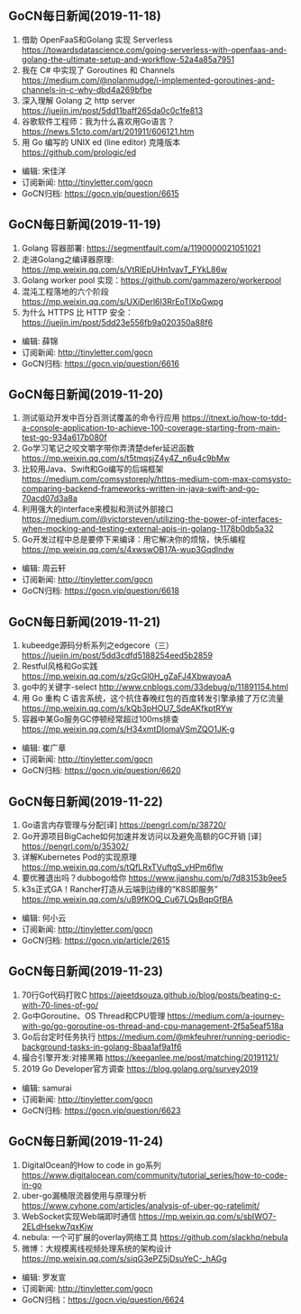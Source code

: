 ## GoCN每日新闻(2019-11-18)

1. 借助 OpenFaaS和Golang 实现 Serverless https://towardsdatascience.com/going-serverless-with-openfaas-and-golang-the-ultimate-setup-and-workflow-52a4a85a7951 
2. 我在 C# 中实现了 Goroutines 和 Channels https://medium.com/@nolanmudge/i-implemented-goroutines-and-channels-in-c-why-dbd4a269bfbe
3. 深入理解 Golang 之 http server https://juejin.im/post/5dd11baff265da0c0c1fe813
4. 谷歌软件工程师：我为什么喜欢用Go语言？https://news.51cto.com/art/201911/606121.htm
5. 用 Go 编写的 UNIX ed (line editor) 克隆版本 https://github.com/prologic/ed

- 编辑: 宋佳洋
- 订阅新闻: http://tinyletter.com/gocn
- GoCN归档: https://gocn.vip/question/6615

## GoCN每日新闻(2019-11-19)

1. Golang 容器部署: https://segmentfault.com/a/1190000021051021 
2. 走进Golang之编译器原理: https://mp.weixin.qq.com/s/VtRIEpUHn1vavT_FYkL86w 
3. Golang worker pool 实现：https://github.com/gammazero/workerpool    
4. 混沌工程落地的六个阶段 https://mp.weixin.qq.com/s/UXiDerl6I3RrEoTlXpGwpg 
5. 为什么 HTTPS 比 HTTP 安全：https://juejin.im/post/5dd23e556fb9a020350a88f6

- 编辑: 薛锦 
- 订阅新闻: http://tinyletter.com/gocn
- GoCN归档: https://gocn.vip/question/6616

## GoCN每日新闻(2019-11-20)

1. 测试驱动开发中百分百测试覆盖的命令行应用 https://itnext.io/how-to-tdd-a-console-application-to-achieve-100-coverage-starting-from-main-test-go-934a617b080f
2. Go学习笔记之咬文嚼字带你弄清楚defer延迟函数 https://mp.weixin.qq.com/s/t5tmqsjZ4y4Z_n6u4c9bMw
3. 比较用Java、Swift和Go编写的后端框架 https://medium.com/comsystoreply/https-medium-com-max-comsysto-comparing-backend-frameworks-written-in-java-swift-and-go-70acd07d3a8a
4. 利用强大的interface来模拟和测试外部接口 https://medium.com/@victorsteven/utilizing-the-power-of-interfaces-when-mocking-and-testing-external-apis-in-golang-1178b0db5a32
5. Go开发过程中总是要停下来编译：用它解决你的烦恼，快乐编程 https://mp.weixin.qq.com/s/4xwswOB17A-wup3Gqdlndw

- 编辑: 周云轩
- 订阅新闻: http://tinyletter.com/gocn
- GoCN归档: https://gocn.vip/question/6618


## GoCN每日新闻(2019-11-21)

1. kubeedge源码分析系列之edgecore（三）https://juejin.im/post/5dd3cdfd5188254eed5b2859
2. Restful风格和Go实践  https://mp.weixin.qq.com/s/zGcGl0H_gZaFJ4XbwayoaA
3. go中的关键字-select http://www.cnblogs.com/33debug/p/11891154.html
4. 用 Go 重构 C 语言系统，这个抗住春晚红包的百度转发引擎承接了万亿流量  https://mp.weixin.qq.com/s/kQb3pHOU7_SdeAKfkptRYw
5. 容器中某Go服务GC停顿经常超过100ms排查 https://mp.weixin.qq.com/s/H34xmtDIomaVSmZQO1JK-g

- 编辑: 崔广章
- 订阅新闻: http://tinyletter.com/gocn
- GoCN归档: https://gocn.vip/question/6620


## GoCN每日新闻(2019-11-22)

1. Go语言内存管理与分配[译]  https://pengrl.com/p/38720/
2. Go开源项目BigCache如何加速并发访问以及避免高额的GC开销 [译] https://pengrl.com/p/35302/
3. 详解Kubernetes Pod的实现原理 https://mp.weixin.qq.com/s/tQfLRxTVuftgS_yHPm6flw
4. 要优雅退出吗？dubbogo给你 https://www.jianshu.com/p/7d83153b9ee5
5. k3s正式GA！Rancher打造从云端到边缘的“K8S即服务” https://mp.weixin.qq.com/s/uB9fKOQ_Cu67LQsBqpGfBA

- 编辑: 何小云
- 订阅新闻: http://tinyletter.com/gocn
- GoCN归档:  https://gocn.vip/article/2615

## GoCN每日新闻(2019-11-23)

1. 70行Go代码打败C https://ajeetdsouza.github.io/blog/posts/beating-c-with-70-lines-of-go/
2. Go中Goroutine、OS Thread和CPU管理  https://medium.com/a-journey-with-go/go-goroutine-os-thread-and-cpu-management-2f5a5eaf518a
3. Go后台定时任务执行 https://medium.com/@mkfeuhrer/running-periodic-background-tasks-in-golang-8baa1af9a1f6
4. 撮合引擎开发:对接黑箱 https://keeganlee.me/post/matching/20191121/
5. 2019 Go Developer官方调查 https://blog.golang.org/survey2019

- 编辑: samurai
- 订阅新闻: http://tinyletter.com/gocn
- GoCN归档: https://gocn.vip/question/6623


## GoCN每日新闻(2019-11-24)
1. DigitalOcean的How to code in go系列 https://www.digitalocean.com/community/tutorial_series/how-to-code-in-go
2. uber-go漏桶限流器使用与原理分析 https://www.cyhone.com/articles/analysis-of-uber-go-ratelimit/
3. WebSocket实现Web端即时通信 https://mp.weixin.qq.com/s/sbIWO7-2ELdHsekw7qxKjw
4. nebula: 一个可扩展的overlay网络工具 https://github.com/slackhq/nebula
5. 微博：大规模离线视频处理系统的架构设计 https://mp.weixin.qq.com/s/siqG3ePZ5jDsuYeC-_hAGg

- 编辑: 罗发宣
- 订阅新闻: http://tinyletter.com/gocn
- GoCN归档：https://gocn.vip/question/6624
